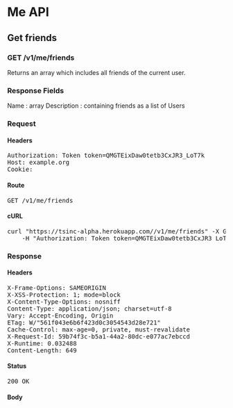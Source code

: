 # Me API

## Get friends

### GET /v1/me/friends

Returns an array which includes all friends of the current user.

### Response Fields

Name : array
Description : containing friends as a list of Users

### Request

#### Headers

<pre>Authorization: Token token=QMGTEixDaw0tetb3CxJR3_LoT7k
Host: example.org
Cookie: </pre>

#### Route

<pre>GET /v1/me/friends</pre>

#### cURL

<pre class="request">curl &quot;https://tsinc-alpha.herokuapp.com//v1/me/friends&quot; -X GET \
	-H &quot;Authorization: Token token=QMGTEixDaw0tetb3CxJR3_LoT7k&quot;</pre>

### Response

#### Headers

<pre>X-Frame-Options: SAMEORIGIN
X-XSS-Protection: 1; mode=block
X-Content-Type-Options: nosniff
Content-Type: application/json; charset=utf-8
Vary: Accept-Encoding, Origin
ETag: W/&quot;561f043e6b6f423d0c3054543d28e721&quot;
Cache-Control: max-age=0, private, must-revalidate
X-Request-Id: 59b74f3c-b5a1-44a2-80dc-e077ac7ebccd
X-Runtime: 0.032488
Content-Length: 649</pre>

#### Status

<pre>200 OK</pre>

#### Body

```javascript

```
